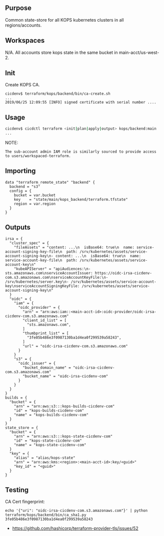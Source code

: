 ## Purpose
Common state-store for all KOPS kubernetes clusters in all regions/accounts.

## Workspaces
N/A.  All accounts store kops state in the same bucket in main-acct/us-west-2.

## Init
Create KOPS CA.
```
cicdenv$ terraform/kops/backend/bin/ca-create.sh
...
2019/06/25 12:09:55 [INFO] signed certificate with serial number ....
```

## Usage
```bash
cicdenv$ cicdctl terraform <init|plan|apply|output> kops/backend:main
...
```

NOTE:
```
The sub-account admin IAM role is similarly sourced to provide access to users/workspaced-terraform.
```

## Importing
```hcl
data "terraform_remote_state" "backend" {
  backend = "s3"
  config = {
    bucket = var.bucket
    key    = "state/main/kops_backend/terraform.tfstate"
    region = var.region
  }
}
```

## Outputs
```hcl
irsa = {
  "cluster_spec" = {
    "fileAssets" = "content: ...\n  isBase64: true\n  name: service-account-signing-key-file\n  path: /srv/kubernetes/assets/service-account-signing-key\n- content: ...\n  isBase64: true\n  name: service-account-key-file\n  path: /srv/kubernetes/assets/service-account-key\n"
    "kubeAPIServer" = "apiAudiences:\n- sts.amazonaws.com\nserviceAccountIssuer: https://oidc-irsa-cicdenv-com.s3.amazonaws.com\nserviceAccountKeyFile:\n- /srv/kubernetes/server.key\n- /srv/kubernetes/assets/service-account-key\nserviceAccountSigningKeyFile: /srv/kubernetes/assets/service-account-signing-key\n"
  }
  "oidc" = {
    "iam" = {
      "oidc_provider" = {
        "arn" = "arn:aws:iam::<main-acct-id>:oidc-provider/oidc-irsa-cicdenv-com.s3.amazonaws.com"
        "client_id_list" = [
          "sts.amazonaws.com",
        ]
        "thumbprint_list" = [
          "3fe05b486e3f0987130ba1d4ea0f299539a58243",
        ]
        "url" = "oidc-irsa-cicdenv-com.s3.amazonaws.com"
      }
    }
    "s3" = {
      "oidc_issuer" = {
        "bucket_domain_name" = "oidc-irsa-cicdenv-com.s3.amazonaws.com"
        "bucket_name" = "oidc-irsa-cicdenv-com"
      }
    }
  }
}
builds = {
  "bucket" = {
    "arn" = "arn:aws:s3:::kops-builds-cicdenv-com"
    "id" = "kops-builds-cicdenv-com"
    "name" = "kops-builds-cicdenv-com"
  }
}
state_store = {
  "bucket" = {
    "arn" = "arn:aws:s3:::kops-state-cicdenv-com"
    "id" = "kops-state-cicdenv-com"
    "name" = "kops-state-cicdenv-com"
  }
  "key" = {
    "alias" = "alias/kops-state"
    "arn" = "arn:aws:kms:<region>:<main-acct-id>:key/<guid>"
    "key_id" = "<guid>"
  }
}
```

## Testing
CA Cert fingerprint:
```
echo '{"uri": "oidc-irsa-cicdenv-com.s3.amazonaws.com"}' | python terraform/kops/backend/bin/ca_sha1.py
3fe05b486e3f0987130ba1d4ea0f299539a58243
```
* https://github.com/hashicorp/terraform-provider-tls/issues/52
